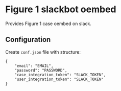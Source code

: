 # Figure 1 slackbot oembed

Provides Figure 1 case oembed on slack.

## Configuration
Create `conf.json` file with structure:

```
{
	"email": "EMAIL",
	"password": "PASSWORD",
	"case_integration_token": "SLACK_TOKEN",
	"user_integration_token": "SLACK_TOKEN"
}
```